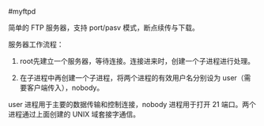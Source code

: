 #myftpd

简单的 FTP 服务器，支持 port/pasv 模式，断点续传与下载。

服务器工作流程：

1. root先建立一个服务器，等待连接。连接进来时，创建一个子进程进行处理。

2. 在子进程中再创建一个子进程，将两个进程的有效用户名分别设为 user（需要客户端传入），nobody。 

user 进程用于主要的数据传输和控制连接，nobody 进程用于打开 21 端口。两个进程通过上面创建的 UNIX 域套接字通信。

